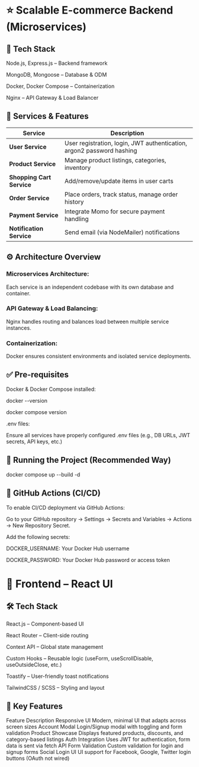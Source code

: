 # ⭐️ Scalable E-commerce Backend (Microservices)
## 🧰 Tech Stack
Node.js, Express.js – Backend framework

MongoDB, Mongoose – Database & ODM

Docker, Docker Compose – Containerization

Nginx – API Gateway & Load Balancer

<!-- Kubernetes – Container orchestration

 -->


## 🧩 Services & Features

| Service              |Description                                                  |
|----------------------|--------------------------------------------------------------|
| **User Service**       | User registration, login, JWT authentication, argon2 password hashing |
| **Product Service**  | Manage product listings, categories, inventory               |
| **Shopping Cart Service** | Add/remove/update items in user carts                      |
| **Order Service**    | Place orders, track status, manage order history             |
| **Payment Service**  | Integrate Momo for secure payment handling                 |
| **Notification Service** | Send email (via NodeMailer) notifications |

## ⚙️ Architecture Overview
### Microservices Architecture:
Each service is an independent codebase with its own database and container.

### API Gateway & Load Balancing:
Nginx handles routing and balances load between multiple service instances.

### Containerization:
Docker ensures consistent environments and isolated service deployments.

<!-- ### Deployment with Kubernetes:
Each service runs in its own pod. Kubernetes handles auto-scaling, fault tolerance, and rolling updates. -->


## ✅ Pre-requisites
Docker & Docker Compose installed:

docker --version

docker compose version

.env files:

Ensure all services have properly configured .env files (e.g., DB URLs, JWT secrets, API keys, etc.)

## 🚀 Running the Project (Recommended Way)

docker compose up --build -d

## 🔁 GitHub Actions (CI/CD)
To enable CI/CD deployment via GitHub Actions:

Go to your GitHub repository → Settings → Secrets and Variables → Actions → New Repository Secret.

Add the following secrets:

DOCKER_USERNAME: Your Docker Hub username

DOCKER_PASSWORD: Your Docker Hub password or access token

# 🎨 Frontend – React UI

## 🛠 Tech Stack

React.js – Component-based UI

React Router – Client-side routing

Context API – Global state management

Custom Hooks – Reusable logic (useForm, useScrollDisable, useOutsideClose, etc.)

Toastify – User-friendly toast notifications

TailwindCSS / SCSS – Styling and layout

## 🧩 Key Features

Feature	Description
Responsive UI	Modern, minimal UI that adapts across screen sizes
Account Modal	Login/Signup modal with toggling and form validation
Product Showcase	Displays featured products, discounts, and category-based listings
Auth Integration	Uses JWT for authentication, form data is sent via fetch API
Form Validation	Custom validation for login and signup forms
Social Login UI	UI support for Facebook, Google, Twitter login buttons (OAuth not wired)

